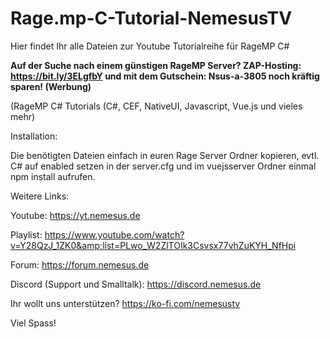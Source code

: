 # Rage.mp-C-Tutorial-NemesusTV

Hier findet Ihr alle Dateien zur Youtube Tutorialreihe für RageMP C#

**Auf der Suche nach einem günstigen RageMP Server? ZAP-Hosting: https://bit.ly/3ELgfbY und mit dem Gutschein: Nsus-a-3805 noch kräftig sparen! (Werbung)**

(RageMP C# Tutorials (C#, CEF, NativeUI, Javascript, Vue.js und vieles mehr)


Installation:

Die benötigten Dateien einfach in euren Rage Server Ordner kopieren, evtl. C# auf enabled setzen in der server.cfg und im vuejsserver Ordner einmal npm install aufrufen.


Weitere Links:

Youtube: 
https://yt.nemesus.de

Playlist:
https://www.youtube.com/watch?v=Y28QzJ_1ZK0&amp;list=PLwo_W2ZlTOIk3Csvsx77vhZuKYH_NfHpi

Forum:
https://forum.nemesus.de

Discord (Support und Smalltalk): https://discord.nemesus.de

Ihr wollt uns unterstützen? https://ko-fi.com/nemesustv

Viel Spass!
